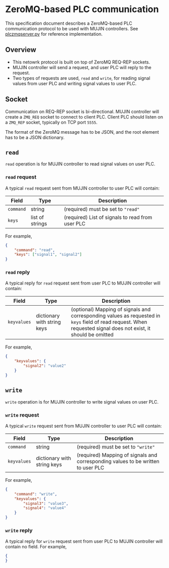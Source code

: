 # ZeroMQ-based PLC communication

This specification document describes a ZeroMQ-based PLC communication protocol to be used with MUJIN controllers. See [plczmqserver.py](mujinplcpy/python/mujinplc/plczmqserver.py) for reference implementation.

## Overview

- This netowrk protocol is built on top of ZeroMQ REQ-REP sockets.
- MUJIN controller will send a request, and user PLC will reply to the request.
- Two types of requests are used, `read` and `write`, for reading signal values from user PLC and writing signal values to user PLC.

## Socket

Communication on REQ-REP socket is bi-directional. MUJIN controller will create a `ZMQ_REQ` socket to connect to client PLC. Client PLC should listen on a `ZMQ_REP` socket, typically on TCP port `5555`.

The format of the ZeroMQ message has to be JSON, and the root element has to be a JSON dictionary.

## `read`

`read` operation is for MUJIN controller to read signal values on user PLC.

### `read` request

A typical `read` request sent from MUJIN controller to user PLC will contain:

| Field | Type | Description |
| - | - | - |
| `command` | string | (required) must be set to `"read"` |
| `keys` | list of strings | (required) List of signals to read from user PLC |

For example,

```json
{
    "command": "read",
    "keys": ["signal1", "signal2"]
}
```

### `read` reply

A typical reply for `read` request sent from user PLC to MUJIN controller will contain:

| Field | Type | Description |
| - | - | - |
| `keyvalues` | dictionary with string keys | (optional) Mapping of signals and corresponding values as requested in `keys` field of read request. When requested signal does not exist, it should be omitted |

For example,

```json
{
    "keyvalues": {
        "signal2": "value2"
    }
}
```

## `write`

`write` operation is for MUJIN controller to write signal values on user PLC.

### `write` request

A typical `write` request sent from MUJIN controller to user PLC will contain:

| Field | Type | Description |
| - | - | - |
| `command` | string | (required) must be set to `"write"` |
| `keyvalues` | dictionary with string keys | (required) Mapping of signals and corresponding values to be written to user PLC |

For example,

```json
{
    "command": "write",
    "keyvalues": {
        "signal3": "value3",
        "signal4": "value4"
    }
}
```

### `write` reply

A typical reply for `write` request sent from user PLC to MUJIN controller will contain no field. For example,

```json
{
}
```
